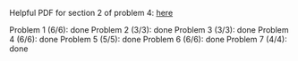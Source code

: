 Helpful PDF for section 2 of problem 4: [here](http://www.dartmouth.edu/~chance/teaching_aids/books_articles/probability_book/Chapter7.pdf)

Problem 1 (6/6): done
Problem 2 (3/3): done
Problem 3 (3/3): done
Problem 4 (6/6): done
Problem 5 (5/5): done
Problem 6 (6/6): done
Problem 7 (4/4): done
